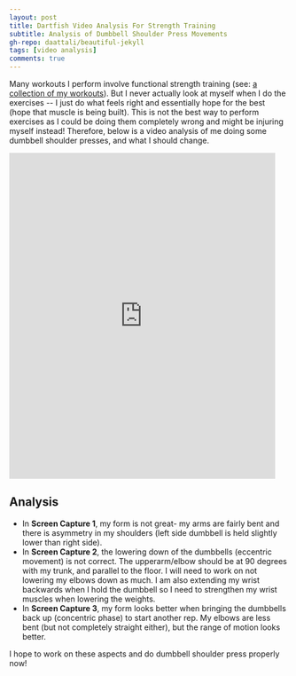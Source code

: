 ```yaml
---
layout: post
title: Dartfish Video Analysis For Strength Training
subtitle: Analysis of Dumbbell Shoulder Press Movements
gh-repo: daattali/beautiful-jekyll
tags: [video analysis]
comments: true
---
```


Many workouts I perform involve functional strength training (see: [a collection of my workouts](https://sara-xue.github.io/KNES381Final/2023-04-08-excel-spreadsheet-data/)).
But I never actually look at myself when I do the exercises -- I just do what feels right and essentially hope for the best (hope that muscle is being built).
This is not the best way to perform exercises as I could be doing them completely wrong and might be injuring myself instead!
Therefore, below is a video analysis of me doing some dumbbell shoulder presses, and what I should change.

<iframe src="https://www.dartfish.tv/Embed?CR=p191119c541657m7990381&VW=480&VH=573&sh=li&aid=3c0b262c-cb9b-4e8f-9bdb-4b8ce8938a52" width="480" height="588" frameborder="0" allowfullscreen ></iframe>

## Analysis ##
* In **Screen Capture 1**, my form is not great- my arms are fairly bent and there is asymmetry in my shoulders (left side dumbbell is held slightly lower than right side).
* In **Screen Capture 2**, the lowering down of the dumbbells (eccentric movement) is not correct. The upperarm/elbow should be at 90 degrees with my trunk, and parallel to the floor. I will need to work on not lowering my elbows down as much. I am also extending my wrist backwards when I hold the dumbbell so I need to strengthen my wrist muscles when lowering the weights.
* In **Screen Capture 3**, my form looks better when bringing the dumbbells back up (concentric phase) to start another rep. My elbows are less bent (but not completely straight either), but the range of motion looks better.

I hope to work on these aspects and do dumbbell shoulder press properly now!
